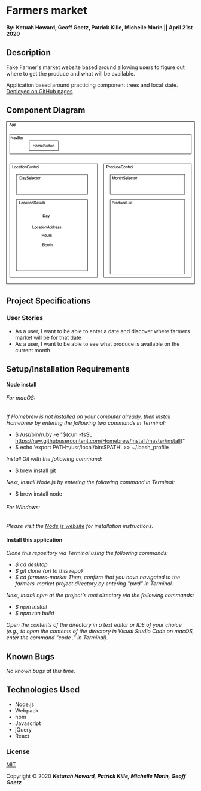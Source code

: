 # Farmers market
#### By: Ketuah Howard, Geoff Goetz, Patrick Kille, Michelle Morin || April 21st 2020

## Description 

Fake Farmer's market website based around allowing users to figure out where to get the produce and what will be available.

Application based around practicing component trees and local state. [Deployed on GitHub pages](https://prkille.github.io/React-Farmers-Market/)

## Component Diagram
![component structure](ComponentStructure.png)

## Project Specifications

### User Stories
- As a user, I want to be able to enter a date and discover where farmers market will be for that date
- As a user, I want to be able to see what produce is available on the current month

## Setup/Installation Requirements

#### Node install

###### For macOS:
_If Homebrew is not installed on your computer already, then install Homebrew by entering the following two commands in Terminal:_
* $ /usr/bin/ruby -e "$(curl -fsSL https://raw.githubusercontent.com/Homebrew/install/master/install)"
* $ echo 'export PATH=/usr/local/bin:$PATH' >> ~/.bash_profile

_Install Git with the following command:_
* $ brew install git

_Next, install Node.js by entering the following command in Terminal:_
* $ brew install node

###### For Windows:
_Please visit the [Node.js website](https://nodejs.org/en/download/) for installation instructions._

#### Install this application

_Clone this repository via Terminal using the following commands:_
* _$ cd desktop_
* _$ git clone {url to this repo}_
* _$ cd farmers-market_
_Then, confirm that you have navigated to the farmers-market project directory by entering "pwd" in Terminal._

_Next, install npm at the project's root directory via the following commands:_
* _$ npm install_
* _$ npm run build_

_Open the contents of the directory in a text editor or IDE of your choice (e.g., to open the contents of the directory in Visual Studio Code on macOS, enter the command "code ." in Terminal)._

## Known Bugs

_No known bugs at this time._

## Technologies Used

* Node.js
* Webpack
* npm
* Javascript
* jQuery
* React

### License

[MIT](https://choosealicense.com/licenses/mit/)

Copyright &copy; 2020 **_Keturah Howard, Patrick Kille, Michelle Morin, Geoff Goetz_**